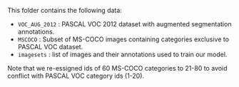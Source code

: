This folder contains the following data:

  * `VOC_AUG_2012` : PASCAL VOC 2012 dataset with augmented segmentation annotations.
  * `MSCOCO` : Subset of MS-COCO images containing categories exclusive to PASCAL VOC dataset.
  * `imagesets` : list of images and their annotations used to train our model.

Note that we re-essigned ids of 60 MS-COCO categories to 21-80 to avoid conflict with PASCAL VOC category ids (1-20).    
